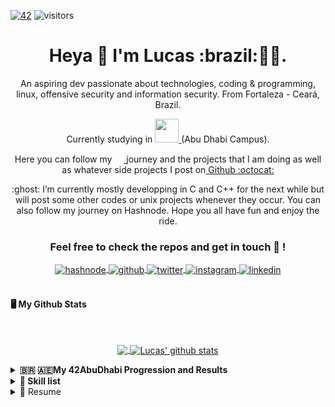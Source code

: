 [![42](https://badgen.net/badge/Born2Code/lde-alen/red?cache=86400&icon=https://meta.intra.42.fr/assets/42_logo-7dfc9110a5319a308863b96bda33cea995046d1731cebb735e41b16255106c12.svg)](https://www.42network.org/)
![visitors](https://visitor-badge.glitch.me/badge?page_id=lde-alen&left_color=gray&right_color=red)

<h1 align='center'>
  Heya 👋 I'm Lucas :brazil:👨‍💻.
</h1>

<p align='center'>
  An aspiring dev passionate about technologies, coding & programming, linux, offensive security and information security. From Fortaleza - Ceará, Brazil.
  </p>
  
<p align='center'>
  Currently studying in <a href="https://42abudhabi.ae/"><img height="38" width="38" src="https://cdn.jsdelivr.net/npm/simple-icons@v6/icons/42.svg" /> </a>(Abu Dhabi Campus).
  </p>
  
  <p align='center'>

</p>

<p align='center'>
Here you can follow my <a href="https://42abudhabi.ae/"><img height="15" width="15" src="https://cdn.jsdelivr.net/npm/simple-icons@v6/icons/42.svg" /> </a> journey and the projects that I am doing as well as whatever side projects I post on<a href="https://github.com/lde-alen" target="_blank"> Github <a href="https://github.com/lde-alen" target="_blank">:octocat:</a>
</p>
<p align='center'>
:ghost: I’m currently mostly developping in C and C++ for the next while but will post some other codes or unix   projects whenever they occur. You can also follow my journey on Hashnode. Hope you all have fun and enjoy the ride.
</p>

<div align="center">

### Feel free to check the repos and get in touch :wolf: ! 

<a href="https://linkedin.com/in/lucasdeamoreira" target="_blank">
  <img align="center" alt="hashnode" src="https://img.shields.io/badge/Hashnode-2962FF?style=for-the-badge&logo=hashnode&logoColor=white" />
</a>
  
<a href="https://github.com/lde-alen" target="_blank">
  <img align="center" alt="github" src="https://img.shields.io/badge/github-%23121011.svg?style=for-the-badge&logo=github&logoColor=white" />
</a>

<a href="https://twitter.com/lucasdeamoreira" target="_blank">
  <img align="center" alt="twitter" src="https://img.shields.io/badge/twitter-%231DA1F2.svg?style=for-the-badge&logo=Twitter&logoColor=white"/>
</a>

<a href="https://instagram.com/lucasdeamoreira" target="_blank">
  <img align="center" alt="instagram" src="https://img.shields.io/badge/instagram-%23E4405F.svg?style=for-the-badge&logo=Instagram&logoColor=white" />
</a>

<a href="https://linkedin.com/in/lucasdeamoreira" target="_blank">
  <img align="center" alt="linkedin" src="https://img.shields.io/badge/linkedin-%230077B5.svg?&style=for-the-badge&logo=linkedin&logoColor=white" />
</a>

<br/>
</div>
<br/>
  
  <h4>🖥️ My Github Stats</h4>
 <br/>
 <p align='center'>
<a href="https://github.com/lde-alen">
  <img align="center" src="https://github-readme-stats.vercel.app/api?username=lde-alen&show_icons=true&theme=dark&count_private=true" />
</a>
<a href="https://github.com/lde-alen">
 <img align="center" src="https://github-readme-stats.vercel.app/api/top-langs/?username=lde-alen&layout=compact&show_icons=true&theme=dark&langs_count=10)](https://github.com/lde-alen" alt="Lucas' github stats"/>
</a>
</p>
</details>

<details>	
  <br />
  <summary><b>🇧🇷 🇦🇪My 42AbuDhabi Progression and Results</b></summary>
<h2>42 Piscine</h2>
  
[![lde-alen's 42 piscine stats](https://badge42.herokuapp.com/api/stats/lde-alen?cursus=C%20Piscine)](https://github.com/yassirtouab)

 <h2>42 Cursus</h2>
 
 [![lde-alen's 42 stats](https://badge42.herokuapp.com/api/stats/lde-alen?privacyEmail=true)](https://github.com/JaeSeoKim/badge42)
 
 <h3>Foundation</h3>

Project | Description | Result
------- | ----------- | ------
[Libft](https://github.com/lde-alen/Libft) | In 42 we are forbidden from using system functions in our projects. This project consists on recreating a series of functions in order to compile them as an archive to create our own Library that will be further enhanced with our own preferences and used for the rest of the cursus. | [![jaeskim's 42Project Score](https://badge42.herokuapp.com/api/project/lde-alen/Libft)](https://github.com/lde-alen)
[get_next_line](https://github.com/lde-alen/get_next_line)| The GNL function takes as parameter a file descriptor and should return the next line available inside the file. | [![jaeskim's 42Project Score](https://badge42.herokuapp.com/api/project/lde-alen/get_next_line)](https://github.com/lde-alen)
[ft_printf](https://github.com/lde-alen/ft_printf)| This project consists on recreating the system printf but not all the flags. | [![jaeskim's 42Project Score](https://badge42.herokuapp.com/api/project/lde-alen/ft_printf)](https://github.com/lde-alen)
[Born2beroot](https://github.com/lde-alen/born2beroot)| This project aims to introduce you to the wonderful world of virtualization. | [![jaeskim's 42Project Score](https://badge42.herokuapp.com/api/project/lde-alen/Born2beroot)](https://github.com/lde-alen)
[Exam Rank 02](https://github.com/lde-alen/exam-rank-02)| Exam Rank 02 | [![jaeskim's 42Project Score](https://badge42.herokuapp.com/api/project/lde-alen/ft_printf)](https://github.com/lde-alen)
[fract-ol](https://github.com/lde-alen/fractol)| Fract-ol project is mainly a graphical project requiring us to draw a multiple fractals. In Mathematics, a fractal is a subset of Euclidean space with a fractal dimension that strictly exceeds its topological dimension. It contains a pattern that repeats as you zoom and you are supposed to have an infinite zoom, or at least zoom until the limit of your machine. For this project we are force to use the minilibx that is a 42 version of the libx which is basically a graphical library in which only a very limited amount of functions are available. Everything else that is required has to be coded by ourselves. | [![jaeskim's 42Project Score](https://badge42.herokuapp.com/api/project/lde-alen/fract-ol)](https://github.com/lde-alen)
 
</details>

<details>
  <br />
  <summary><b>👷 Skill list</b></summary>
  
![JavaScript](https://img.shields.io/badge/JavaScript-323330?style=for-the-badge&logo=javascript&logoColor=F7DF1E) ![GitHub](https://img.shields.io/badge/GitHub-100000?style=for-the-badge&logo=github&logoColor=white) ![GitHub Action](https://img.shields.io/badge/GitHub_Actions-2088FF?style=for-the-badge&logo=github-actions&logoColor=white) ![Docker](https://img.shields.io/badge/Docker-2CA5E0?style=for-the-badge&logo=docker&logoColor=white) ![C](https://img.shields.io/badge/c-%2300599C.svg?style=for-the-badge&logo=c&logoColor=white) ![C++](https://img.shields.io/badge/c++-%2300599C.svg?style=for-the-badge&logo=c%2B%2B&logoColor=white) ![CSS3](https://img.shields.io/badge/css3-%231572B6.svg?style=for-the-badge&logo=css3&logoColor=white) ![HTML5](https://img.shields.io/badge/html5-%23E34F26.svg?style=for-the-badge&logo=html5&logoColor=white) ![Markdown](https://img.shields.io/badge/markdown-%23000000.svg?style=for-the-badge&logo=markdown&logoColor=white) ![PHP](https://img.shields.io/badge/php-%23777BB4.svg?style=for-the-badge&logo=php&logoColor=white) ![R](https://img.shields.io/badge/r-%23276DC3.svg?style=for-the-badge&logo=r&logoColor=white) ![Shell Script](https://img.shields.io/badge/shell_script-%23121011.svg?style=for-the-badge&logo=gnu-bash&logoColor=white) ![Bootstrap](https://img.shields.io/badge/bootstrap-%23563D7C.svg?style=for-the-badge&logo=bootstrap&logoColor=white) ![Emacs](https://img.shields.io/badge/Emacs-%237F5AB6.svg?&style=for-the-badge&logo=gnu-emacs&logoColor=white) ![Eclipse](https://img.shields.io/badge/Eclipse-FE7A16.svg?style=for-the-badge&logo=Eclipse&logoColor=white) ![Vim](https://img.shields.io/badge/VIM-%2311AB00.svg?style=for-the-badge&logo=vim&logoColor=white) ![Visual Studio Code](https://img.shields.io/badge/Visual%20Studio%20Code-0078d7.svg?style=for-the-badge&logo=visual-studio-code&logoColor=white) ![Git](https://img.shields.io/badge/git-%23F05033.svg?style=for-the-badge&logo=git&logoColor=white) ![GitHub](https://img.shields.io/badge/github-%23121011.svg?style=for-the-badge&logo=github&logoColor=white) ![Discord](https://img.shields.io/badge/%3CServer%3E-%237289DA.svg?style=for-the-badge&logo=discord&logoColor=white) ![Reddit](https://img.shields.io/badge/Reddit-FF4500?style=for-the-badge&logo=reddit&logoColor=white) ![Slack](https://img.shields.io/badge/Slack-4A154B?style=for-the-badge&logo=slack&logoColor=white) ![Stack Overflow](https://img.shields.io/badge/-Stackoverflow-FE7A16?style=for-the-badge&logo=stack-overflow&logoColor=white) ![MongoDB](https://img.shields.io/badge/MongoDB-%234ea94b.svg?style=for-the-badge&logo=mongodb&logoColor=white) ![MariaDB](https://img.shields.io/badge/MariaDB-003545?style=for-the-badge&logo=mariadb&logoColor=white) ![MySQL](https://img.shields.io/badge/mysql-%2300f.svg?style=for-the-badge&logo=mysql&logoColor=white) ![SQLite](https://img.shields.io/badge/sqlite-%2307405e.svg?style=for-the-badge&logo=sqlite&logoColor=white) ![Google Drive](https://img.shields.io/badge/Google%20Drive-4285F4?style=for-the-badge&logo=googledrive&logoColor=white) ![Arch](https://img.shields.io/badge/Arch%20Linux-1793D1?logo=arch-linux&logoColor=fff&style=for-the-badge) ![IOS](https://img.shields.io/badge/iOS-000000?style=for-the-badge&logo=ios&logoColor=white) ![Linux](https://img.shields.io/badge/Linux-FCC624?style=for-the-badge&logo=linux&logoColor=black) ![Mac OS](https://img.shields.io/badge/mac%20os-000000?style=for-the-badge&logo=macos&logoColor=F0F0F0) ![Windows](https://img.shields.io/badge/Windows-0078D6?style=for-the-badge&logo=windows&logoColor=white) ![Hashnode](https://img.shields.io/badge/Hashnode-2962FF?style=for-the-badge&logo=hashnode&logoColor=white) ![Prezi](https://img.shields.io/badge/Prezi-%23000000.svg?style=for-the-badge&logo=Prezi&logoColor=white) ![TOR](https://img.shields.io/badge/tor-%237E4798.svg?style=for-the-badge&logo=tor-project&logoColor=white)
  </details>

<details>
  <summary>📃 Resume</summary>
  
  ## Education
  ## Experience
  
</details>

  
<!---
lde-alen/lde-alen is a ✨ special ✨ repository because its `README.md` (this file) appears on your GitHub profile.
You can click the Preview link to take a look at your changes.
--->
